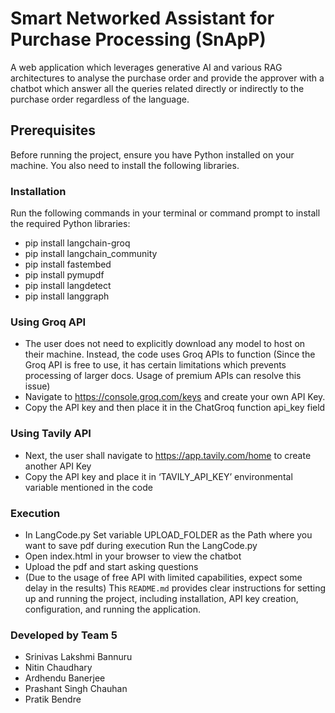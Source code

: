 # Smart Networked Assistant for Purchase Processing (SnApP)
A web application which leverages generative AI and various RAG architectures to analyse the purchase order and provide the approver with a chatbot which answer all the queries related directly or indirectly to the purchase order regardless of the language.
## Prerequisites
Before running the project, ensure you have Python installed on your machine. You also need to install the following libraries.
### Installation
Run the following commands in your terminal or command prompt to install the required Python libraries:
- pip install langchain-groq
- pip install langchain_community
- pip install fastembed
- pip install pymupdf
- pip install langdetect
- pip install langgraph
### Using Groq API
- The user does not need to explicitly download any model to host on their machine. Instead, the code uses Groq APIs to function
(Since the Groq API is free to use, it has certain limitations which prevents processing of larger docs. Usage of premium APIs can resolve this issue)
- Navigate to https://console.groq.com/keys and create your own API Key.
- Copy the API key and then place it in the ChatGroq function api_key field
### Using Tavily API
- Next, the user shall navigate to https://app.tavily.com/home to create another API Key
- Copy the API key and place it in ‘TAVILY_API_KEY’ environmental variable mentioned in the code
### Execution
- In LangCode.py Set variable UPLOAD_FOLDER as the Path where you want to save pdf during execution
Run the LangCode.py
- Open index.html in your browser to view the chatbot
- Upload the pdf and start asking questions
- (Due to the usage of free API with limited capabilities, expect some delay in the results)
This `README.md` provides clear instructions for setting up and running the project, including installation, API key creation, configuration, and running the application.
### Developed by Team 5
- Srinivas Lakshmi Bannuru
- Nitin Chaudhary
- Ardhendu Banerjee
-  Prashant Singh Chauhan
- Pratik Bendre

